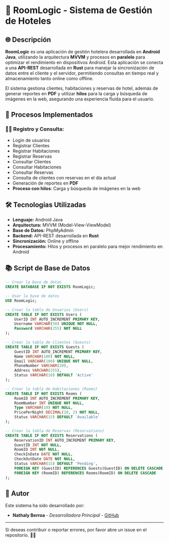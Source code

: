 # 🏨 RoomLogic - Sistema de Gestión de Hoteles

## 🌐 Descripción

**RoomLogic** es una aplicación de gestión hotelera desarrollada en **Android Java**, utilizando la arquitectura **MVVM** y procesos en **paralelo** para optimizar el rendimiento en dispositivos Android. Esta aplicación se conecta a una **API-REST** desarrollada en **Rust** para manejar la sincronización de datos entre el cliente y el servidor, permitiendo consultas en tiempo real y almacenamiento tanto online como offline.

El sistema gestiona clientes, habitaciones y reservas de hotel, además de generar reportes en **PDF** y utilizar **hilos** para la carga y búsqueda de imágenes en la web, asegurando una experiencia fluida para el usuario.

## 🔄 Procesos Implementados

### 👨‍🏫 Registro y Consulta:
- Login de usuarios
- Registrar Clientes
- Registrar Habitaciones
- Registrar Reservas
- Consultar Clientes
- Consultar Habitaciones
- Consultar Reservas
- Consulta de clientes con reservas en el día actual
- Generación de reportes en **PDF**
- **Proceso con hilos**: Carga y búsqueda de imágenes en la web

## 🛠 Tecnologías Utilizadas

- **Lenguaje:** Android Java
- **Arquitectura:** MVVM (Model-View-ViewModel)
- **Base de Datos:** PhpMyAdmin
- **Backend:** API-REST desarrollada en **Rust**
- **Sincronización:** Online y offline
- **Procesamiento:** Hilos y procesos en paralelo para mejor rendimiento en Android

## 📚 Script de Base de Datos

```sql
-- Crear la base de datos
CREATE DATABASE IF NOT EXISTS RoomLogic;

-- Usar la base de datos
USE RoomLogic;

-- Crear la tabla de Usuarios (Users)
CREATE TABLE IF NOT EXISTS Users (
    UserID INT AUTO_INCREMENT PRIMARY KEY,
    Username VARCHAR(50) UNIQUE NOT NULL,
    Password VARCHAR(255) NOT NULL
);

-- Crear la tabla de Clientes (Guests)
CREATE TABLE IF NOT EXISTS Guests (
    GuestID INT AUTO_INCREMENT PRIMARY KEY,
    Name VARCHAR(100) NOT NULL,
    Email VARCHAR(100) UNIQUE NOT NULL,
    PhoneNumber VARCHAR(20),
    Address VARCHAR(255),
    Status VARCHAR(10) DEFAULT 'Active'
);

-- Crear la tabla de Habitaciones (Rooms)
CREATE TABLE IF NOT EXISTS Rooms (
    RoomID INT AUTO_INCREMENT PRIMARY KEY,
    RoomNumber INT UNIQUE NOT NULL,
    Type VARCHAR(10) NOT NULL,
    PricePerNight DECIMAL(10, 2) NOT NULL,
    Status VARCHAR(15) DEFAULT 'Available'
);

-- Crear la tabla de Reservas (Reservations)
CREATE TABLE IF NOT EXISTS Reservations (
    ReservationID INT AUTO_INCREMENT PRIMARY KEY,
    GuestID INT NOT NULL,
    RoomID INT NOT NULL,
    CheckInDate DATE NOT NULL,
    CheckOutDate DATE NOT NULL,
    Status VARCHAR(15) DEFAULT 'Pending',
    FOREIGN KEY (GuestID) REFERENCES Guests(GuestID) ON DELETE CASCADE,
    FOREIGN KEY (RoomID) REFERENCES Rooms(RoomID) ON DELETE CASCADE
);
```

## 💼 Autor

Este sistema ha sido desarrollado por:

- **Nathaly Berroa** - *Desarrolladora Principal* - [GitHub](https://github.com/nmbf02)

---

Si deseas contribuir o reportar errores, por favor abre un issue en el repositorio.
🚀✨
